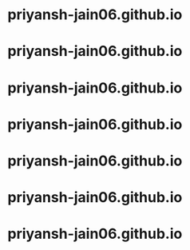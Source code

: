 # priyansh-jain06.github.io
# priyansh-jain06.github.io
# priyansh-jain06.github.io
# priyansh-jain06.github.io
# priyansh-jain06.github.io
# priyansh-jain06.github.io
# priyansh-jain06.github.io
